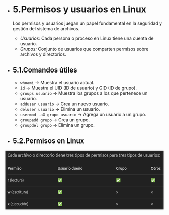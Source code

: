 - # 5.Permisos y usuarios en Linux
    Los permisos y usuarios juegan un papel fundamental en la seguridad y gestión del sistema de archivos.

    - *Usuarios:* Cada persona o proceso en Linux tiene una cuenta de usuario.
    - *Grupos:* Conjunto de usuarios que comparten permisos sobre archivos y directorios.
- ## 5.1.Comandos útiles
    - `whoami` → Muestra el usuario actual.
    - `id` → Muestra el UID (ID de usuario) y GID (ID de grupo).
    - `groups usuario` → Muestra los grupos a los que pertenece un usuario.
    - `adduser usuario` → Crea un nuevo usuario.
    - `deluser usuario` → Elimina un usuario.
    - `usermod -aG grupo usuario` → Agrega un usuario a un grupo.
    - `groupadd grupo` → Crea un grupo.
    - `groupdel grupo` → Elimina un grupo.
- ## 5.2.Permisos en Linux
![Permisos](./imagenes/permisos.png)
